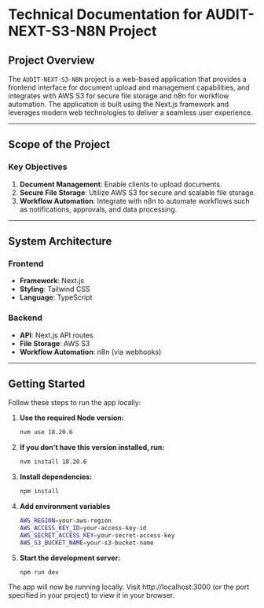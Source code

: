 # Technical Documentation for AUDIT-NEXT-S3-N8N Project

## Project Overview

The `AUDIT-NEXT-S3-N8N` project is a web-based application that provides a frontend interface for document upload and management capabilities, and integrates with AWS S3 for secure file storage and n8n for workflow automation. The application is built using the Next.js framework and leverages modern web technologies to deliver a seamless user experience.

---

## Scope of the Project

### Key Objectives

1. **Document Management**: Enable clients to upload documents.
3. **Secure File Storage**: Utilize AWS S3 for secure and scalable file storage.
4. **Workflow Automation**: Integrate with n8n to automate workflows such as notifications, approvals, and data processing.

---

## System Architecture

### Frontend
- **Framework**: Next.js
- **Styling**: Tailwind CSS
- **Language**: TypeScript

### Backend
- **API**: Next.js API routes
- **File Storage**: AWS S3
- **Workflow Automation**: n8n (via webhooks)

---

## Getting Started

Follow these steps to run the app locally:

1. **Use the required Node version:**

   ```bash
   nvm use 18.20.6

2. **If you don't have this version installed, run:**

    ```bash
    nvm install 18.20.6

3. **Install dependencies:**

    ```bash
    npm install

4. **Add environment variables**

    ```bash
    AWS_REGION=your-aws-region
    AWS_ACCESS_KEY_ID=your-access-key-id
    AWS_SECRET_ACCESS_KEY=your-secret-access-key
    AWS_S3_BUCKET_NAME=your-s3-bucket-name


5. **Start the development server:**

    ```bash
    npm run dev


The app will now be running locally. Visit http://localhost:3000 (or the port specified in your project) to view it in your browser.
